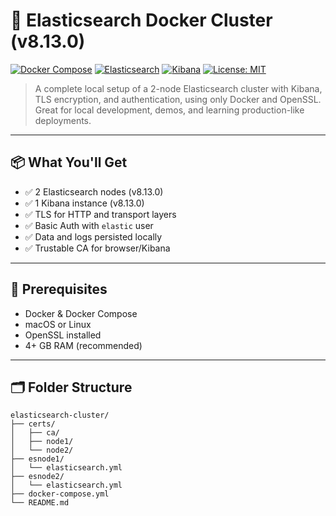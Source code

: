# 🔐 Elasticsearch Docker Cluster (v8.13.0)

[![Docker Compose](https://img.shields.io/badge/docker--compose-yes-blue?logo=docker)](https://docs.docker.com/compose/)
[![Elasticsearch](https://img.shields.io/badge/Elasticsearch-8.13.0-blue?logo=elasticsearch)](https://www.elastic.co/downloads/elasticsearch)
[![Kibana](https://img.shields.io/badge/Kibana-8.13.0-purple?logo=kibana)](https://www.elastic.co/downloads/kibana)
[![License: MIT](https://img.shields.io/badge/License-MIT-yellow.svg)](LICENSE)

> A complete local setup of a 2-node Elasticsearch cluster with Kibana, TLS encryption, and authentication, using only Docker and OpenSSL. Great for local development, demos, and learning production-like deployments.

---

## 📦 What You'll Get

- ✅ 2 Elasticsearch nodes (v8.13.0)
- ✅ 1 Kibana instance (v8.13.0)
- ✅ TLS for HTTP and transport layers
- ✅ Basic Auth with `elastic` user
- ✅ Data and logs persisted locally
- ✅ Trustable CA for browser/Kibana

---

## 🧰 Prerequisites

- Docker & Docker Compose
- macOS or Linux
- OpenSSL installed
- 4+ GB RAM (recommended)

---

## 🗂 Folder Structure

```
elasticsearch-cluster/
├── certs/
│   ├── ca/
│   ├── node1/
│   └── node2/
├── esnode1/
│   └── elasticsearch.yml
├── esnode2/
│   └── elasticsearch.yml
├── docker-compose.yml
└── README.md
```

